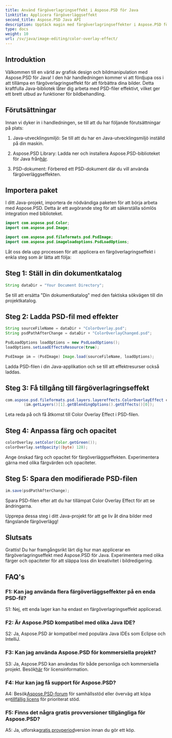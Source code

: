 ```yaml
---
title: Använd färgöverlagringseffekt i Aspose.PSD för Java
linktitle: Applicera färgöverläggseffekt
second_title: Aspose.PSD Java API
description: Upptäck magin med färgöverlagringseffekter i Aspose.PSD för Java. Lyft ditt bildredigeringsspel med denna steg-för-steg-guide.
type: docs
weight: 10
url: /sv/java/image-editing/color-overlay-effect/
---
```

## Introduktion

Välkommen till en värld av grafisk design och bildmanipulation med Aspose.PSD för Java! I den här handledningen kommer vi att fördjupa oss i att tillämpa en färgöverlagringseffekt för att förbättra dina bilder. Detta kraftfulla Java-bibliotek låter dig arbeta med PSD-filer effektivt, vilket ger ett brett utbud av funktioner för bildbehandling.

## Förutsättningar

Innan vi dyker in i handledningen, se till att du har följande förutsättningar på plats:

1. Java-utvecklingsmiljö: Se till att du har en Java-utvecklingsmiljö inställd på din maskin.

2. Aspose.PSD Library: Ladda ner och installera Aspose.PSD-biblioteket för Java från[här](https://releases.aspose.com/psd/java/).

3. PSD-dokument: Förbered ett PSD-dokument där du vill använda färgöverläggseffekten.

## Importera paket

I ditt Java-projekt, importera de nödvändiga paketen för att börja arbeta med Aspose.PSD. Detta är ett avgörande steg för att säkerställa sömlös integration med biblioteket.

```java
import com.aspose.psd.Color;
import com.aspose.psd.Image;

import com.aspose.psd.fileformats.psd.PsdImage;
import com.aspose.psd.imageloadoptions.PsdLoadOptions;
```

Låt oss dela upp processen för att applicera en färgöverlagringseffekt i enkla steg som är lätta att följa:

## Steg 1: Ställ in din dokumentkatalog

```java
String dataDir = "Your Document Directory";
```

Se till att ersätta "Din dokumentkatalog" med den faktiska sökvägen till din projektkatalog.

## Steg 2: Ladda PSD-fil med effekter

```java
String sourceFileName = dataDir + "ColorOverlay.psd";
String psdPathAfterChange = dataDir + "ColorOverlayChanged.psd";

PsdLoadOptions loadOptions = new PsdLoadOptions();
loadOptions.setLoadEffectsResource(true);

PsdImage im = (PsdImage) Image.load(sourceFileName, loadOptions);
```

Ladda PSD-filen i din Java-applikation och se till att effektresurser också laddas.

## Steg 3: Få tillgång till färgöverlagringseffekt

```java
com.aspose.psd.fileformats.psd.layers.layereffects.ColorOverlayEffect colorOverlay = (com.aspose.psd.fileformats.psd.layers.layereffects.ColorOverlayEffect)
        (im.getLayers()[1].getBlendingOptions().getEffects()[0]);
```

Leta reda på och få åtkomst till Color Overlay Effect i PSD-filen.

## Steg 4: Anpassa färg och opacitet

```java
colorOverlay.setColor(Color.getGreen());
colorOverlay.setOpacity((byte) 128);
```

Ange önskad färg och opacitet för färgöverläggseffekten. Experimentera gärna med olika färgvärden och opaciteter.

## Steg 5: Spara den modifierade PSD-filen

```java
im.save(psdPathAfterChange);
```

Spara PSD-filen efter att du har tillämpat Color Overlay Effect för att se ändringarna.

Upprepa dessa steg i ditt Java-projekt för att ge liv åt dina bilder med fängslande färgöverlägg!

## Slutsats

Grattis! Du har framgångsrikt lärt dig hur man applicerar en färgöverlagringseffekt med Aspose.PSD för Java. Experimentera med olika färger och opaciteter för att släppa loss din kreativitet i bildredigering.

## FAQ's

### F1: Kan jag använda flera färgöverläggseffekter på en enda PSD-fil?

S1: Nej, ett enda lager kan ha endast en färgöverlagringseffekt applicerad.

### F2: Är Aspose.PSD kompatibel med olika Java IDE?

S2: Ja, Aspose.PSD är kompatibel med populära Java IDEs som Eclipse och IntelliJ.

### F3: Kan jag använda Aspose.PSD för kommersiella projekt?

 S3: Ja, Aspose.PSD kan användas för både personliga och kommersiella projekt. Besök[här](https://purchase.aspose.com/buy) för licensinformation.

### F4: Hur kan jag få support för Aspose.PSD?

 A4: Besök[Aspose.PSD-forum](https://forum.aspose.com/c/psd/34) för samhällsstöd eller överväg att köpa en[tillfällig licens](https://purchase.aspose.com/temporary-license/) för prioriterat stöd.

### F5: Finns det några gratis provversioner tillgängliga för Aspose.PSD?

 A5: Ja, utforska[gratis provperiod](https://releases.aspose.com/)version innan du gör ett köp.